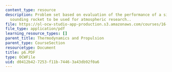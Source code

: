 ```yaml
---
content_type: resource
description: Problem set based on evaluation of the performance of a single stage
  sounding rocket to be used for atmospheric research..
file: https://ol-ocw-studio-app-production.s3.amazonaws.com/courses/16-01-unified-engineering-i-ii-iii-iv-fall-2005-spring-2006/d0412b427253f11b74463a43db92f0a6_p6.PDF
file_type: application/pdf
learning_resource_types: []
parent_title: Thermodynamics and Propulsion
parent_type: CourseSection
resourcetype: Document
title: p6.PDF
type: OCWFile
uid: d0412b42-7253-f11b-7446-3a43db92f0a6
---
```

